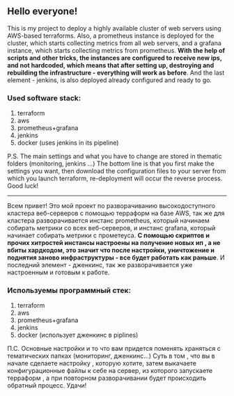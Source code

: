 ## Hello everyone!

This is my project to deploy a highly available cluster of web servers using AWS-based terraforms. Also, a prometheus instance is deployed for the cluster, which starts collecting metrics from all web servers, and a grafana instance, which starts collecting metrics from prometheus. **With the help of scripts and other tricks, the instances are configured to receive new ips, and not hardcoded, which means that after setting up, destroying and rebuilding the infrastructure - everything will work as before**. And the last element - jenkins, is also deployed already configured and ready to go.

### Used software stack:
1. terraform
2. aws
3. prometheus+grafana
4. jenkins
5. docker (uses jenkins in its pipeline)

P.S. The main settings and what you have to change are stored in thematic folders (monitoring, jenkins ...) The bottom line is that you first make the settings you want, then download the configuration files to your server from which you launch terraform, re-deployment will occur the reverse process. Good luck!

---

Всем привет!
Это мой проект по разворачиванию высокодоступного кластера веб-серверов с помощью терраформ на базе AWS, так же для кластера разворачивается инстанс prometheus, который начинаем собирать метрики со всех веб-серверов, и инстанс grafana, который начинает собирать метрики с прометеуса. **С помощью скриптов и прочих хитростей инстансы настроены на получение новых ип , а не вбиты хардкодом, это значит что после настройки, уничтожение и поднятия заново инфраструктуры - все будет работать как раньше**. И последний элемент - дженкинс, так же разворачивается уже настроенным и готовым к работе.

### Используемы программный стек:
1. terraform
2. aws
3. prometheus+grafana
4. jenkins
5. docker (использует дженкинс в piplines)

П.С. Основные настройки и то что вам придется поменять храняться с тематических папках (мониторинг, дженкинс...) Суть в том , что вы в начале сделаете настройку , которую хотите, затем выкачаете конфигурационные файлы к себе на сервер, из которого запускаете терраформ , а при повторном разворачивании будет происходить обратный процесс. Удачи!

